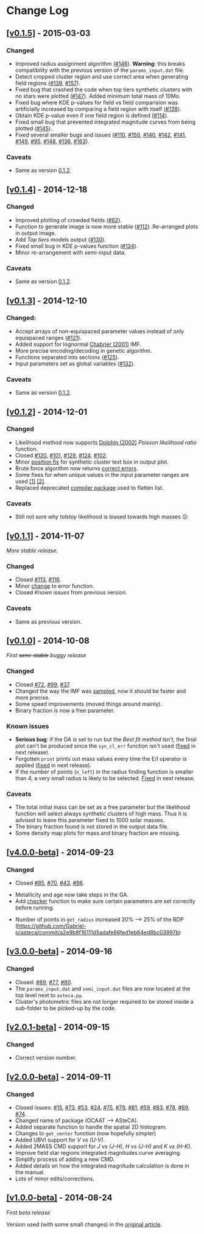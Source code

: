 # Change Log

## [[v0.1.5]](https://github.com/asteca/asteca/releases/tag/v0.1.5) - 2015-03-03

### Changed

* Improved radius assignment algorithm ([#146](https://github.com/asteca/asteca/issues/146)). **Warning**: this breaks compatibility with the previous version of the `params_input.dat` file.
* Detect cropped cluster region and use correct area when generating field regions ([#139](https://github.com/asteca/asteca/issues/139), [#157](https://github.com/asteca/asteca/issues/157)).
* Fixed bug that crashed the code when top tiers synthetic clusters with no stars were plotted ([#147](https://github.com/asteca/asteca/issues/147)). Added minimum total mass of 10Mo.
* Fixed bug where KDE p-values for field vs field comparision was artificially increased by comparing a field region with itself ([#138](https://github.com/asteca/asteca/issues/138)).
* Obtain KDE p-value even if one field region is defined ([#114](https://github.com/asteca/asteca/issues/114)).
* Fixed small bug that prevented integrated magnitude curves from being plotted ([#145](https://github.com/asteca/asteca/issues/145)).
* Fixed several smaller bugs and issues ([#110](https://github.com/asteca/asteca/issues/110), [#150](https://github.com/asteca/asteca/issues/150), [#140](https://github.com/asteca/asteca/issues/140), [#142](https://github.com/asteca/asteca/issues/142), [#141](https://github.com/asteca/asteca/issues/141), [#149](https://github.com/asteca/asteca/issues/149), [#95](https://github.com/asteca/asteca/issues/95), [#148](https://github.com/asteca/asteca/issues/148), [#136](https://github.com/asteca/asteca/issues/136), [#163](https://github.com/asteca/asteca/issues/163)).

### Caveats

* Same as version [0.1.2](https://github.com/asteca/asteca/releases/tag/v0.1.2).

## [[v0.1.4]](https://github.com/asteca/asteca/releases/tag/v0.1.4) - 2014-12-18

### Changed

* Improved plotting of crowded fields ([#62](https://github.com/asteca/asteca/issues/62)).
* Function to generate image is now more stable ([#112](https://github.com/asteca/asteca/issues/112)). Re-arranged plots in output image.
* Add _Top tiers_ models output ([#130](https://github.com/asteca/asteca/issues/130)).
* Fixed small bug in KDE p-values function ([#134](https://github.com/asteca/asteca/issues/134)).
* Minor re-arrangement with semi-input data.

### Caveats

* Same as version [0.1.2](https://github.com/asteca/asteca/releases/tag/v0.1.2).

## [[v0.1.3]](https://github.com/asteca/asteca/releases/tag/v0.1.3) - 2014-12-10

### Changed:

* Accept arrays of non-equispaced parameter values instead of only equispaced ranges ([#121](https://github.com/asteca/asteca/issues/121)).
* Added support for lognormal [Chabrier (2001)](http://adsabs.harvard.edu/abs/2001ApJ...554.1274C) IMF.
* More precise encoding/decoding in genetic algorithm.
* Functions separated into sections ([#125](https://github.com/asteca/asteca/issues/125)).
* Input parameters set as global variables ([#132](https://github.com/asteca/asteca/issues/132)).

### Caveats

* Same as version [0.1.2](https://github.com/asteca/asteca/releases/tag/v0.1.2).

## [[v0.1.2]](https://github.com/asteca/asteca/releases/tag/v0.1.2) - 2014-12-01

### Changed

* Likelihood method now supports [Dolphin (2002)](http://adsabs.harvard.edu/abs/2002MNRAS.332...91D) _Poisson likelihood ratio_ function.
* Closed [#120](https://github.com/asteca/asteca/issues/120), [#101](https://github.com/asteca/asteca/issues/101), [#129](https://github.com/asteca/asteca/issues/129), [#124](https://github.com/asteca/asteca/issues/124), [#102](https://github.com/asteca/asteca/issues/102).
* Minor [position fix](https://github.com/asteca/asteca/commit/00538bda879009bae0a4e7565b124c8939c75d0f) for synthetic cluster text box in output plot.
* Brute force algorithm now returns [correct errors](https://github.com/asteca/asteca/commit/afe30cbdff561a90986a638c55a4b7247fd0bc53).
* Some fixes for when unique values in the input parameter ranges are used [[1]](https://github.com/asteca/asteca/commit/7cc383d799f2af5c1f1f8a6dcfc80e639461f02d) [[2]](https://github.com/asteca/asteca/commit/c6505025d4c3b6147a2913fad648dc18c125376b).
* Replaced deprecated [compiler package](https://github.com/asteca/asteca/commit/f9e8c5edba5f5ca8cc33ec1afb4d137f7167e8df) used to flatten list.

### Caveats

 * Still not sure why _tolstoy_ likelihood is biased towards high masses :confused:

## [[v0.1.1]](https://github.com/asteca/asteca/releases/tag/v0.1.1) - 2014-11-07

_More stable release._

### Changed

* Closed [#113](https://github.com/asteca/asteca/issues/113), [#116](https://github.com/asteca/asteca/issues/116).
* Minor [change](https://github.com/asteca/asteca/commit/3cffb4faa0c1dc6956aae2217c73afb4f392e53d) to error function.
* Closed _Known issues_ from previous version.

### Caveats

 * Same as previous version.

## [[v0.1.0]](https://github.com/asteca/asteca/releases/tag/v0.1.0) - 2014-10-08

_First <s>semi-stable</s> buggy release_

### Changed

* Closed [#72](https://github.com/asteca/asteca/issues/72), [#99](https://github.com/asteca/asteca/issues/99), [#37](https://github.com/asteca/asteca/issues/37).
* Changed the way the IMF was [sampled](https://github.com/Gabriel-p/asteca/commit/0671e74c52fbecde6bcbb1afb1c2624875156e57), now it should be faster and more precise.
* Some speed improvements (moved things around mainly).
* Binary fraction is now a free parameter.

### Known issues

 * **Serious bug**: if the DA is set to run but the _Best fit method_ isn't, the final plot can't be produced since the `syn_cl_err` function isn't used ([fixed](https://github.com/Gabriel-p/asteca/commit/3e806bd0af5d7fcd7c8f2940716df880f4c1b67d) in next release).
 * Forgotten `print` prints out mass values every time the E/I operator is applied ([fixed](https://github.com/Gabriel-p/asteca/commit/8b313ef60fddccc41fd6fb7b9746f75f3e867d39) in next release).
 * If the number of points (`n_left`) in the radius finding function is smaller than 4, a very small radius is likely
to be selected. [Fixed](https://github.com/Gabriel-p/asteca/commit/c247fd7fa4cca4d6bb341263434a4a43a4778efd) in next release.

### Caveats

 * The total initial mass can be set as a free parameter but the likelihood function will select always synthetic clusters of high mass. Thus it is advised to leave this parameter fixed to 1000 solar masses.
 * The binary fraction found is not stored in the output data file.
 * Some density map plots for mass and binary fraction are missing.

## [[v4.0.0-beta]](https://github.com/asteca/asteca/releases/tag/v4.0.0-beta) - 2014-09-23

### Changed

* Closed [#85](https://github.com/asteca/asteca/issues/85), [#70](https://github.com/asteca/asteca/issues/70), [#43](https://github.com/asteca/asteca/issues/43), [#86](https://github.com/asteca/asteca/issues/86).
- Metallicity and age now take steps in the GA.
- Add [checker](https://github.com/Gabriel-p/asteca/blob/master/functions/checker.py) function to make sure certain parameters are set correctly before running.
* Number of points in `get_radius` increased 20% --> 25% of the RDP (https://github.com/Gabriel-p/asteca/commit/a2e9b8f16111d5adafe66fed1eb64ed8bc03997b)

## [[v3.0.0-beta]](https://github.com/asteca/asteca/releases/tag/v3.0.0-beta) - 2014-09-16

### Changed

* Closed: [#89](https://github.com/asteca/asteca/issues/89), [#77](https://github.com/asteca/asteca/issues/77), [#80](https://github.com/asteca/asteca/issues/80).
* The `params_input.dat` and `semi_input.dat` files are now located at the top level next to `asteca.py`.
* Cluster's photometric files are not longer required to be stored inside a sub-folder to be picked-up by the code.

## [[v2.0.1-beta]](https://github.com/asteca/asteca/releases/tag/v2.0.1-beta) - 2014-09-15

### Changed

* Correct version number.

## [[v2.0.0-beta]](https://github.com/asteca/asteca/releases/tag/v2.0.0-beta) - 2014-09-11

### Changed

* Closed issues: [#15](https://github.com/asteca/asteca/issues/15), [#73](https://github.com/asteca/asteca/issues/73), [#53](https://github.com/asteca/asteca/issues/53), [#24](https://github.com/asteca/asteca/issues/24),  [#75](https://github.com/asteca/asteca/issues/75), [#79](https://github.com/asteca/asteca/issues/79), [#81](https://github.com/asteca/asteca/issues/81), [#59](https://github.com/asteca/asteca/issues/59), [#83](https://github.com/asteca/asteca/issues/83), [#78](https://github.com/asteca/asteca/issues/78), [#69](https://github.com/asteca/asteca/issues/69), [#74](https://github.com/asteca/asteca/issues/74).
* Changed name of package (OCAAT --> ASteCA).
* Added separate function to handle the spatial 2D histogram.
* Changes to `get_center` function (now hopefully simpler)
* Added UBVI support for _V vs (U-V)_.
* Added 2MASS CMD support for _J vs (J-H)_, _H vs (J-H)_ and _K vs (H-K)_.
* Improve field star regions integrated magnitudes curve averaging.
* Simplify process of adding a new CMD.
* Added details on how the integrated magnitude calculation is done in the manual.
* Lots of minor edits/corrections.

## [[v1.0.0-beta]](https://github.com/asteca/asteca/releases/tag/v1.0.0-beta) - 2014-08-24

_First beta release_

Version used (with some small changes) in the [original article](http://arxiv.org/abs/1412.2366).

